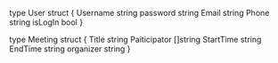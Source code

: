 type User struct {
    Username    string
    password    string
    Email       string
    Phone       string
    isLogIn     bool
}

type Meeting struct {
    Title            string
    Paiticipator     []string
    StartTime        string
    EndTime          string
    organizer        string
}
